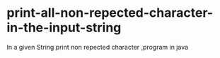 # print-all-non-repected-character-in-the-input-string
In a given String  print non repected character ,program in java
